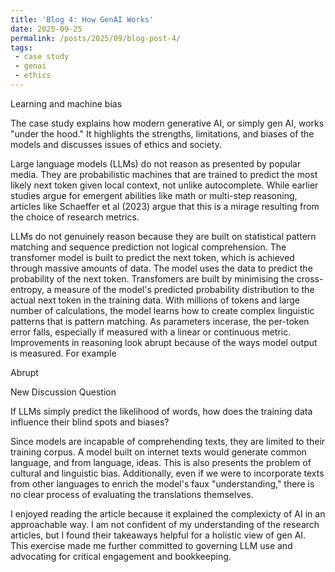```yaml
---
title: 'Blog 4: How GenAI Works'
date: 2025-09-25
permalink: /posts/2025/09/blog-post-4/
tags:
 - case study
 - genai
 - ethics
---
```



Learning and machine bias

The case study explains how modern generative AI, or simply gen AI, works "under the hood." It highlights the strengths, limitations, and biases of the models and discusses issues of ethics and society.

Large language models (LLMs) do not reason as presented by popular media. They are probabilistic machines that are trained to predict the most likely next token given local context, not unlike autocomplete. While earlier studies argue for emergent abilities like math or multi-step reasoning, articles like Schaeffer et al (2023) argue that this is a mirage resulting from the choice of research metrics.

LLMs do not genuinely reason because they are built on statistical pattern matching and sequence prediction not logical comprehension. The transfomer model is built to predict the next token, which is achieved through massive amounts of data. The model uses the data to predict the probability of the next token. Transfomers are built by minimising the cross-entropy, a measure of the model's predicted probability distribution to the actual next token in the training data. With millions of tokens and large number of calculations, the model learns how to create complex linguistic patterns that is pattern matching. As parameters incerase, the per-token error falls, especially if measured with a linear or continuous metric. Improvements in reasoning look abrupt because of the ways model output is measured. For example

Abrupt 

New Discussion Question

If LLMs simply predict the likelihood of words, how does the training data influence their blind spots and biases?

Since models are incapable of comprehending texts, they are limited to their training corpus. A model built on internet texts would generate common language, and from language, ideas. This is also presents the problem of cultural and linguistic bias. Additionally, even if we were to incorporate texts from other languages to enrich the model's faux "understanding," there is no clear process of evaluating the translations themselves.

I enjoyed reading the article because it explained the complexicty of AI in an approachable way. I am not confident of my understanding of the research articles, but I found their takeaways helpful for a holistic view of gen AI. This exercise made me further committed to governing LLM use and advocating for critical engagement and bookkeeping.